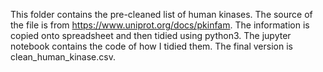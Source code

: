 This folder contains the pre-cleaned list of human kinases.
The source of the file is from https://www.uniprot.org/docs/pkinfam. The information is copied onto spreadsheet and then tidied using python3.
The jupyter notebook contains the code of how I tidied them.
The final version is clean_human_kinase.csv.
